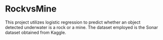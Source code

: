 # RockvsMine
This project utilizes logistic regression to predict whether an object detected underwater is a rock or a mine. The dataset employed is the Sonar dataset obtained from Kaggle.
